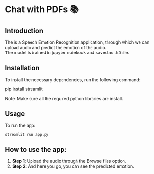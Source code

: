 # Chat with PDFs 📚

## Introduction
The is a Speech Emotion Recognition application, through which we can upload audio and predict the emotion of the audio.<br> The model is trained in jupyter notebook and saved as .h5 file.



## Installation

To install the necessary dependencies, run the following command:

pip install streamlit

Note: Make sure all the required python libraries are install.



## Usage
To run the app:

```bash
streamlit run app.py
```


## How to use the app:

1. **Step 1**: Upload the audio through the Browse files option.
2. **Step 2**: And here you go, you can see the predicted emotion.
